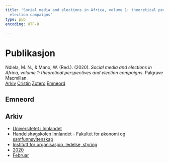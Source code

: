 ```yaml
---
title: 'Social media and elections in Africa, volume 1: theoretical perspectives and
  election campaigns'
type: pub
encoding: UTF-8

---
```

<h1>Publikasjon</h1>
<article id="csl-bib-container-P282R4NA" class="csl-bib-container">
  <div class="csl-bib-body"> <div class="csl-entry">Ndlela, M. N., &#38; Mano, W. (Red.). (2020). <i>Social media and elections in Africa, volume 1: theoretical perspectives and election campaigns</i>. Palgrave Macmillan.</div> </div>
  <div class="csl-bib-buttons">
    <a href="#taxonomy-article-P282R4NA" alt="archive" class="csl-bib-button">Arkiv</a>
    <a href="https://app.cristin.no/results/show.jsf?id=1791126" alt="Cristin" class="csl-bib-button">Cristin</a>
    <a href="http://zotero.org/groups/5881554/items/P282R4NA" alt="Zotero" class="csl-bib-button">Zotero</a>
    <a href="#keywords-article-P282R4NA" alt="keywords" class="csl-bib-button">Emneord</a>
  </div>
  <div id="csl-bib-meta-container-P282R4NA"></div>
</article>
<div id="csl-bib-meta-P282R4NA" class="csl-bib-meta">
  <article id="keywords-article-P282R4NA" class="keywords-article">
    <h1>Emneord</h1>
    
  </article>
  <article id="taxonomy-article-P282R4NA" class="taxonomy-article">
    <h1>Arkiv</h1>
    <ul>
      <li><a href="{{< params subfolder >}}nn/archive/?key=3DCRN523">Universitetet i Innlandet</a></li>
      <li><a href="{{< params subfolder >}}nn/archive/?key=DU8Q9LN9">Handelshøgskolen Innlandet - Fakultet for økonomi og samfunnsvitenskap</a></li>
      <li><a href="{{< params subfolder >}}nn/archive/?key=4LUWR3ZM">Institutt for organisasjon, ledelse, styring</a></li>
      <li><a href="{{< params subfolder >}}nn/archive/?key=L4LD5JU9">2020</a></li>
      <li><a href="{{< params subfolder >}}nn/archive/?key=AAUEAIFK">Februar</a></li>
    </ul>
  </article>
</div>
